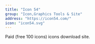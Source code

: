 ```yaml
---
title: "Icon 54"
group: "Icon,Graphics Tools & Site"
address: "https://icon54.com/"
icon: "icon54.svg"
---
```

Paid (free 100 icons) icons download site.
